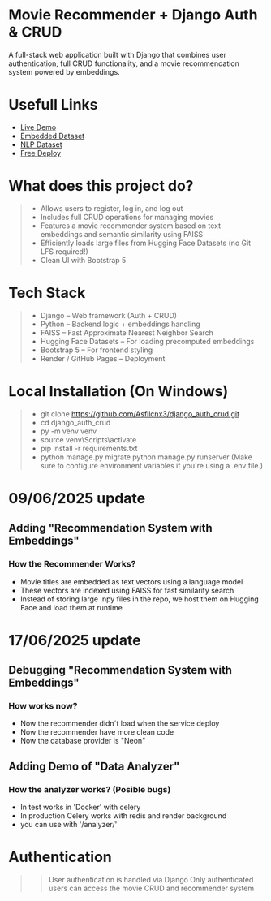 # Movie Recommender + Django Auth & CRUD
A full-stack web application built with Django that combines user authentication, full CRUD functionality, and a movie recommendation system powered by embeddings.

# Usefull Links
- [Live Demo](https://django-auth-crud-c60l.onrender.com)
- [Embedded Dataset](https://huggingface.co/datasets/asfilcnx3/embeddings_created)
- [NLP Dataset](https://huggingface.co/datasets/asfilcnx3/clean-embedding-movies)
- [Free Deploy](https://dashboard.render.com/login)

# What does this project do?
>- Allows users to register, log in, and log out
>- Includes full CRUD operations for managing movies
>- Features a movie recommender system based on text embeddings and semantic similarity using FAISS
>- Efficiently loads large files from Hugging Face Datasets (no Git LFS required!)
>- Clean UI with Bootstrap 5

# Tech Stack
>- Django – Web framework (Auth + CRUD)
>- Python – Backend logic + embeddings handling
>- FAISS – Fast Approximate Nearest Neighbor Search
>- Hugging Face Datasets – For loading precomputed embeddings
>- Bootstrap 5 – For frontend styling
>- Render / GitHub Pages – Deployment

# Local Installation (On Windows)
>- git clone https://github.com/Asfilcnx3/django_auth_crud.git
>- cd django_auth_crud
>- py -m venv venv
>- source venv\Scripts\activate
>- pip install -r requirements.txt
>- python manage.py migrate
> python manage.py runserver
(Make sure to configure environment variables if you're using a .env file.)

# 09/06/2025 update
## Adding "Recommendation System with Embeddings"
### How the Recommender Works?
- Movie titles are embedded as text vectors using a language model
- These vectors are indexed using FAISS for fast similarity search
- Instead of storing large .npy files in the repo, we host them on Hugging Face and load them at runtime

# 17/06/2025 update
## Debugging "Recommendation System with Embeddings"
### How works now?
- Now the recommender didn´t load when the service deploy
- Now the recommender have more clean code
- Now the database provider is "Neon"

## Adding Demo of "Data Analyzer"
### How the analyzer works? (Posible bugs)
- In test works in 'Docker' with celery
- In production Celery works with redis and render background
- you can use with '/analyzer/'

# Authentication
>> User authentication is handled via Django
>> Only authenticated users can access the movie CRUD and recommender system
